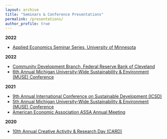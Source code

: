 ```yaml
---
layout: archive
title: "Seminars & Conference Presentations"
permalink: /presentations/
author_profile: true
---
```


**2022**
  * [Applied Economics Seminar Series, University of Minnesota](https://apecseminar.github.io/past_schedules/schedule_2023_spring.html)

**2022**
  * [Community Development Branch, Federal Reserve Bank of Cleveland](https://www.clevelandfed.org/community-development)
  * [6th Annual Michigan University-Wide Sustainability & Environment (MUSE) Conference](/files/MUSE_2022_Program.pdf)

**2021**
  * [9th Annual International Conference on Sustainable Development (ICSD)](https://virtual.oxfordabstracts.com/#/event/public/1990/program)
  * [5th Annual Michigan University-Wide Sustainability & Environment (MUSE) Conference](/files/MUSE_Program_2021.pdf)
  * [American Economic Association ASSA Annual Meeting](https://www.aeaweb.org/conference/2021/preliminary/1968?q=eNqrVipOLS7OzM8LqSxIVbKqhnGVrJQMlWp1lBKLi_OTgRwTcyUdpZLUolxcIBvISkmshDBKMnNTIayyzNRykAFFBQVAAVMDpdpaXDBjaBvD)

**2020**
  * [10th Annual Creative Activity & Research Day (CARD)](https://myusf.usfca.edu/arts-sciences/card/schedule)


       



